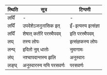 | स्थिति | सूत्र | टिप्पणी |
| ----- | ------- | ------ |
| लघिँ | - | - |
| लघिँ | उपदेशेऽजनुनासिक इत् | इँ-इत्यस्य इत्संज्ञा |
| लघिँ | शेषात् कर्तरि परस्मैपदम् | इति परस्मैपदम् |
| लघ् | तस्य लोपः | इत्संज्ञकस्य लोपः |
| लन्घ् | इदितो नुम् धातोः | नुमागामः |
| लंघ् | नश्चापदान्तस्य झलि | अनुस्वारः |
| लङ्घ् | अनुस्वारस्य ययि परसवर्णः | परसवर्णः |
